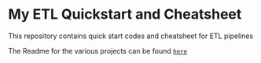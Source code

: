 # My ETL Quickstart and Cheatsheet
This repository contains quick start codes and cheatsheet for ETL pipelines

The Readme for the various projects can be found [`here`](url)
